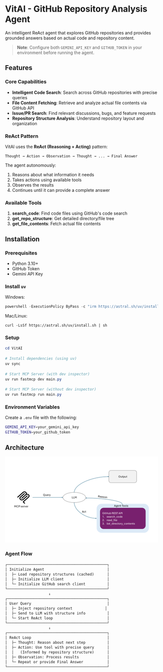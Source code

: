 # VitAI - GitHub Repository Analysis Agent

An intelligent ReAct agent that explores GitHub repositories and provides grounded answers based on actual code and repository content.

> **Note**: Configure both `GEMINI_API_KEY` and `GITHUB_TOKEN` in your environment before running the agent.

## Features

### Core Capabilities

- **Intelligent Code Search**: Search across GitHub repositories with precise queries
- **File Content Fetching**: Retrieve and analyze actual file contents via GitHub API
- **Issue/PR Search**: Find relevant discussions, bugs, and feature requests
- **Repository Structure Analysis**: Understand repository layout and organization

### ReAct Pattern

VitAI uses the **ReAct (Reasoning + Acting)** pattern:

```
Thought → Action → Observation → Thought → ... → Final Answer
```

The agent autonomously:

1. Reasons about what information it needs
2. Takes actions using available tools
3. Observes the results
4. Continues until it can provide a complete answer

### Available Tools

1. **search_code**: Find code files using GitHub's code search
2. **get_repo_structure**: Get detailed directory/file tree
3. **get_file_contents**: Fetch actual file contents

## Installation

### Prerequisites

- Python 3.10+
- GitHub Token
- Gemini API Key

### Install `uv`

Windows:

```powershell
powershell -ExecutionPolicy ByPass -c "irm https://astral.sh/uv/install.ps1 | iex"
```

Mac/Linux:

```
curl -LsSf https://astral.sh/uv/install.sh | sh
```

### Setup

```powershell
cd VitAI

# Install dependencies (using uv)
uv sync

# Start MCP Server (with dev inspector)
uv run fastmcp dev main.py

# Start MCP Server (without dev inspector)
uv run fastmcp run main.py
```

### Environment Variables

Create a `.env` file with the following:

```bash
GEMINI_API_KEY=your_gemini_api_key
GITHUB_TOKEN=your_github_token
```

## Architecture

![MCP Architecture](MCP_architecture.png)

### Agent Flow

```
┌──────────────────────────────────────────────┐
│ Initialize Agent                             │
│  ├─ Load repository structures (cached)      │
│  ├─ Initialize LLM client                    │
│  └─ Initialize GitHub search client          │
└──────────────────────────────────────────────┘
                    ↓
┌──────────────────────────────────────────────┐
│ User Query                                   │
│  ├─ Inject repository context               │
│  ├─ Send to LLM with structure info          │
│  └─ Start ReAct loop                         │
└──────────────────────────────────────────────┘
                    ↓
┌──────────────────────────────────────────────┐
│ ReAct Loop                                   │
│  ├─ Thought: Reason about next step          │
│  ├─ Action: Use tool with precise query      │
│  │   (Informed by repository structure)      │
│  ├─ Observation: Process results             │
│  └─ Repeat or provide Final Answer           │
└──────────────────────────────────────────────┘
```
